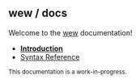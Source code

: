 ## wew / docs

Welcome to the [wew](https://github.com/nanalan/wew) documentation!

* [**Introduction**](hello.md)
* [Syntax Reference](syntax.md)

<sup>This documentation is a work-in-progress.</sup>
